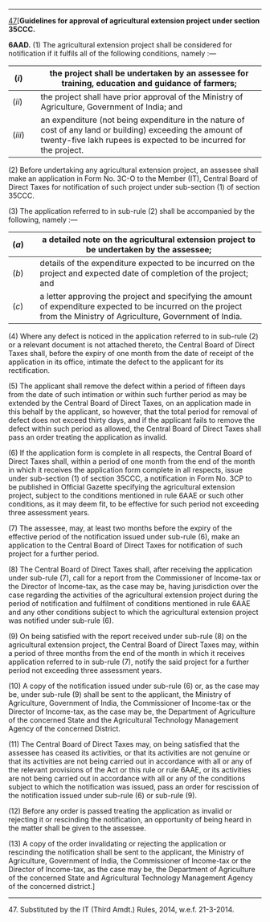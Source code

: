 ****

[47](javascript:ShowFootnote\('fn262'\);)[**Guidelines for approval of agricultural extension project under section 35CCC.**

**6AAD.** (1) The agricultural extension project shall be considered for notification if it fulfils all of the following conditions, namely :—

(_i_)|  |  the project shall be undertaken by an assessee for training, education and guidance of farmers;  
---|---|---  
(_ii_)|  |  the project shall have prior approval of the Ministry of Agriculture, Government of India; and  
(_iii_)|  |  an expenditure (not being expenditure in the nature of cost of any land or building) exceeding the amount of twenty-five lakh rupees is expected to be incurred for the project.  
  
(2) Before undertaking any agricultural extension project, an assessee shall make an application in Form No. 3C-O to the Member (IT), Central Board of Direct Taxes for notification of such project under sub-section (1) of section 35CCC.

(3) The application referred to in sub-rule (2) shall be accompanied by the following, namely :—

(_a_)|  |  a detailed note on the agricultural extension project to be undertaken by the assessee;  
---|---|---  
(_b_)|  |  details of the expenditure expected to be incurred on the project and expected date of completion of the project; and  
(_c_)|  |  a letter approving the project and specifying the amount of expenditure expected to be incurred on the project from the Ministry of Agriculture, Government of India.  
  
(4) Where any defect is noticed in the application referred to in sub-rule (2) or a relevant document is not attached thereto, the Central Board of Direct Taxes shall, before the expiry of one month from the date of receipt of the application in its office, intimate the defect to the applicant for its rectification.

(5) The applicant shall remove the defect within a period of fifteen days from the date of such intimation or within such further period as may be extended by the Central Board of Direct Taxes, on an application made in this behalf by the applicant, so however, that the total period for removal of defect does not exceed thirty days, and if the applicant fails to remove the defect within such period as allowed, the Central Board of Direct Taxes shall pass an order treating the application as invalid.

(6) If the application form is complete in all respects, the Central Board of Direct Taxes shall, within a period of one month from the end of the month in which it receives the application form complete in all respects, issue under sub-section (1) of section 35CCC, a notification in Form No. 3CP to be published in Official Gazette specifying the agricultural extension project, subject to the conditions mentioned in rule 6AAE or such other conditions, as it may deem fit, to be effective for such period not exceeding three assessment years.

(7) The assessee, may, at least two months before the expiry of the effective period of the notification issued under sub-rule (6), make an application to the Central Board of Direct Taxes for notification of such project for a further period.

(8) The Central Board of Direct Taxes shall, after receiving the application under sub-rule (7), call for a report from the Commissioner of Income-tax or the Director of Income-tax, as the case may be, having jurisdiction over the case regarding the activities of the agricultural extension project during the period of notification and fulfilment of conditions mentioned in rule 6AAE and any other conditions subject to which the agricultural extension project was notified under sub-rule (6).

(9) On being satisfied with the report received under sub-rule (8) on the agricultural extension project, the Central Board of Direct Taxes may, within a period of three months from the end of the month in which it receives application referred to in sub-rule (7), notify the said project for a further period not exceeding three assessment years.

(10) A copy of the notification issued under sub-rule (6) or, as the case may be, under sub-rule (9) shall be sent to the applicant, the Ministry of Agriculture, Government of India, the Commissioner of Income-tax or the Director of Income-tax, as the case may be, the Department of Agriculture of the concerned State and the Agricultural Technology Management Agency of the concerned District.

(11) The Central Board of Direct Taxes may, on being satisfied that the assessee has ceased its activities, or that its activities are not genuine or that its activities are not being carried out in accordance with all or any of the relevant provisions of the Act or this rule or rule 6AAE, or its activities are not being carried out in accordance with all or any of the conditions subject to which the notification was issued, pass an order for rescission of the notification issued under sub-rule (6) or sub-rule (9).

(12) Before any order is passed treating the application as invalid or rejecting it or rescinding the notification, an opportunity of being heard in the matter shall be given to the assessee.

(13) A copy of the order invalidating or rejecting the application or rescinding the notification shall be sent to the applicant, the Ministry of Agriculture, Government of India, the Commissioner of Income-tax or the Director of Income-tax, as the case may be, the Department of Agriculture of the concerned State and Agricultural Technology Management Agency of the concerned district.]

* * *

47\. Substituted by the IT (Third Amdt.) Rules, 2014, w.e.f. 21-3-2014.